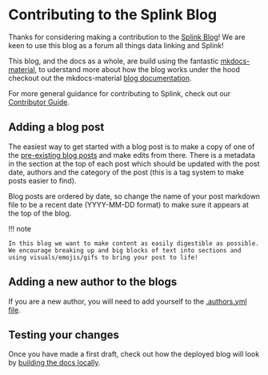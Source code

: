 # Contributing to the Splink Blog

Thanks for considering making a contribution to the [Splink Blog](../../blog/index.md)! We are keen to use this blog as a forum all things data linking and Splink! 

This blog, and the docs as a whole, are build using the fantastic [mkdocs-material](https://squidfunk.github.io/mkdocs-material/), to uderstand more about how the blog works under the hood checkout out the mkdocs-material [blog documentation](https://squidfunk.github.io/mkdocs-material/blog/2022/09/12/blog-support-just-landed/).

For more general guidance for contributing to Splink, check out our [Contributor Guide](../../../CONTRIBUTING.md).

## Adding a blog post

The easiest way to get started with a blog post is to make a copy of one of the [pre-existing blog posts](https://github.com/moj-analytical-services/splink/tree/master/docs/blog/posts) and make edits from there. There is a metadata in the section at the top of each post which should be updated with the post date, authors and the category of the post (this is a tag system to make posts easier to find).

Blog posts are ordered by date, so change the name of your post markdown file to be a recent date (YYYY-MM-DD format) to make sure it appears at the top of the blog.

!!! note

    In this blog we want to make content as easily digestible as possible. We encourage breaking up and big blocks of text into sections and using visuals/emojis/gifs to bring your post to life!

## Adding a new author to the blogs

If you are a new author, you will need to add yourself to the [.authors.yml file](https://github.com/moj-analytical-services/splink/blob/master/docs/blog/.authors.yml). 

## Testing your changes

Once you have made a first draft, check out how the deployed blog will look by [building the docs locally](./build_docs_locally.md).